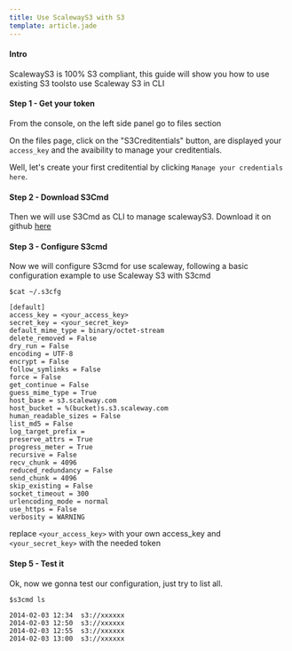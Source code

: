 ```yaml
---
title: Use ScalewayS3 with S3
template: article.jade
---
```


#### Intro

ScalewayS3 is 100% S3 compliant, this guide will show you how to use existing S3 toolsto use Scaleway S3 in CLI

#### Step 1 - Get your token

From the console, on the left side panel go to files section

On the files page, click on the "S3Creditentials" button, are displayed your `access_key` and the avaibility to manage your creditentials.

Well, let's create your first creditential by clicking `Manage your credentials here`.

#### Step 2 - Download S3Cmd

Then we will use S3Cmd as CLI to manage scalewayS3.
Download it on github [here](https://github.com/s3tools/s3cmd)

#### Step 3 - Configure S3cmd

Now we will configure S3cmd for use scaleway, following a basic configuration example to use Scaleway S3 with S3cmd

```
$cat ~/.s3cfg

[default]
access_key = <your_access_key>
secret_key = <your_secret_key>
default_mime_type = binary/octet-stream
delete_removed = False
dry_run = False
encoding = UTF-8
encrypt = False
follow_symlinks = False
force = False
get_continue = False
guess_mime_type = True
host_base = s3.scaleway.com
host_bucket = %(bucket)s.s3.scaleway.com
human_readable_sizes = False
list_md5 = False
log_target_prefix =
preserve_attrs = True
progress_meter = True
recursive = False
recv_chunk = 4096
reduced_redundancy = False
send_chunk = 4096
skip_existing = False
socket_timeout = 300
urlencoding_mode = normal
use_https = False
verbosity = WARNING
```

replace  `<your_access_key>` with your own access_key and `<your_secret_key>` with the needed token

#### Step 5 - Test it

Ok, now we gonna test our configuration, just try to list all.

```
$s3cmd ls

2014-02-03 12:34  s3://xxxxxx
2014-02-03 12:50  s3://xxxxxx
2014-02-03 12:55  s3://xxxxxx
2014-02-03 13:00  s3://xxxxxx
```

